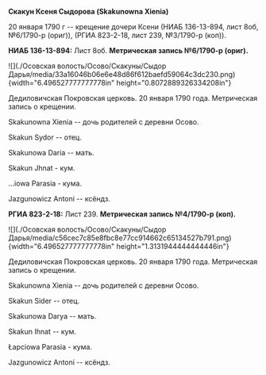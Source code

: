 **Скакун Ксеня Сыдорова (Skakunowna Xienia)**

20 января 1790 г -- крещение дочери Ксени (НИАБ 136-13-894, лист 8об,
№6/1790-р (ориг)), (РГИА 823-2-18, лист 239, №3/1790-р (коп)).

**НИАБ 136-13-894:** Лист 8об. **Метрическая запись №6/1790-р (ориг).**

![](./Осовская волость/Осово/Скакуны/Сыдор Дарья/media/33a16046b06e6e48d86f612baefd59064c3dc230.png){width="6.496527777777778in"
height="0.8072889326334208in"}

Дедиловичская Покровская церковь. 20 января 1790 года. Метрическая
запись о крещении.

Skakunowna Xienia -- дочь родителей с деревни Осово.

Skakun Sydor -- отец.

Skakunowa Daria -- мать.

Skakun Jhnat - кум.

\...iowa Parasia - кума.

Jazgunowicz Antoni -- ксёндз.

**РГИА 823-2-18:** Лист 239. **Метрическая запись №4/1790-р (коп).**

![](./Осовская волость/Осово/Скакуны/Сыдор Дарья/media/c56cec7c85e8fbc8e77cc914662c65134527b791.png){width="6.496527777777778in"
height="1.3131944444444446in"}

Дедиловичская Покровская церковь. 20 января 1790 года. Метрическая
запись о крещении.

Skakunowna Xienia -- дочь родителей с деревни Осово.

Skakun Sider -- отец.

Skakunowa Darya -- мать.

Skakun Ihnat -- кум.

Łapciowa Parasia - кума.

Jazgunowicz Antoni -- ксёндз.
